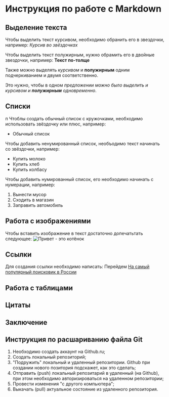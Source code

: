 # Инструкция по работе с Markdown

## Выделение текста

Чтобы выделить текст курсивом, необходимо обранить его в звездочки, например: *Курсив во звёздочках*

Чтобы выделить текст полужирным, нужно обрамить его в двойные звездочки, например: **Текст по-толще**

Также можно выделять _курсивом_ и __полужирным__ одним подчеркиванием и двумя соответственно.

Это нужно, чтобы в одном _предложении можно было выделить и курсивом и **полужирным** одновременно_.

## Списки
п
Чтоблы создать обычный список с кружочками, необходимо использовать звёздочку или плюс, например:
+ Обычный список

Чтобы добавить ненумированный список, необъодимо текст начинать со звёздочки, например:
* Купить молоко
* Купить хлеб
* Купить колбасу

Чтобы добавить нумированный список, его необходимо начинать с нумерации, например:

1. Вынести мусор
2. Сходить в магазин
3. Заправить автомобиль

## Работа с изображениями

Чтобы вставить изображение в текст достаточно допечатьтать следующее: 
![Привет - это котёнок](kotenok.jpg)

## Ссылки

Для создания ссылки необходимо написать:
Перейдем [На самый популярный поисковик в России](https://yandex.ru)

## Работа с таблицами

## Цитаты

## Заключение

## Инструкция по расшариванию файла Git
1. Необходимо создать аккаунт на Github.ru;
2. Создать локальный репозиторий;
3. "Подружить" локальный и удаленный репозитории. Github при создании нового позитория подскажет, как это сделать;
4. Отправить (push) локальный репозитарий в удаленный (на Github), при этом необходимо авторизироваться на удаленном репозитории;
5. Провести изменения "с другого компьютера";
6. Выкачать (pull) актуальное состояние из удаленного репозитория.

